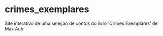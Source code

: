 # crimes_exemplares
Site interativo de uma seleção de contos do livro 'Crimes Exemplares' de Max Aub
